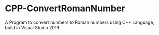 # CPP-ConvertRomanNumber
A Program to convert numbers to Roman numbers using C++ Language, build in Visual Studio 2019
